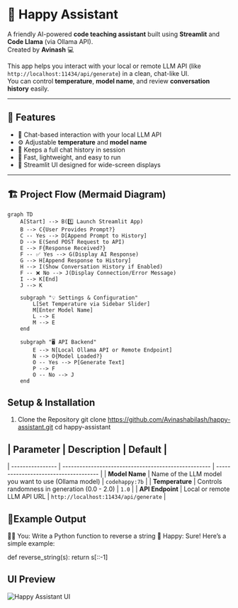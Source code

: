 # 🤖 Happy Assistant

A friendly AI-powered **code teaching assistant** built using **Streamlit** and **Code Llama** (via Ollama API).  
Created by **Avinash** 💻

This app helps you interact with your local or remote LLM API (like `http://localhost:11434/api/generate`) in a clean, chat-like UI.  
You can control **temperature**, **model name**, and review **conversation history** easily.

---

## 🌟 Features

- 🧠 Chat-based interaction with your local LLM API  
- ⚙️ Adjustable **temperature** and **model name**  
- 💬 Keeps a full chat history in session  
- 🚀 Fast, lightweight, and easy to run  
- 🎨 Streamlit UI designed for wide-screen displays  

---

## 🏗️ Project Flow (Mermaid Diagram)

```mermaid
graph TD
    A[Start] --> B(1️⃣ Launch Streamlit App)
    B --> C{User Provides Prompt?}
    C -- Yes --> D[Append Prompt to History]
    D --> E(Send POST Request to API)
    E --> F{Response Received?}
    F -- ✅ Yes --> G(Display AI Response)
    G --> H[Append Response to History]
    H --> I(Show Conversation History if Enabled)
    F -- ❌ No --> J(Display Connection/Error Message)
    I --> K[End]
    J --> K

    subgraph "💡 Settings & Configuration"
        L[Set Temperature via Sidebar Slider]
        M[Enter Model Name]
        L --> E
        M --> E
    end

    subgraph "🖥️ API Backend"
        E --> N[Local Ollama API or Remote Endpoint]
        N --> O{Model Loaded?}
        O -- Yes --> P[Generate Text]
        P --> F
        O -- No --> J
    end
```
## Setup & Installation
1. Clone the Repository
git clone https://github.com/Avinashabilash/happy-assistant.git
cd happy-assistant

## | Parameter        | Description                                          | Default                               |
   | ---------------- | ---------------------------------------------------- | ------------------------------------- |
   | **Model Name**   | Name of the LLM model you want to use (Ollama model) | `codehappy:7b`                        |
   | **Temperature**  | Controls randomness in generation (0.0 - 2.0)        | `1.0`                                 |
   | **API Endpoint** | Local or remote LLM API URL                          | `http://localhost:11434/api/generate` |

## 🧩Example Output
🧑‍💻 You: Write a Python function to reverse a string
🤖 Happy: Sure! Here’s a simple example:

def reverse_string(s):
    return s[::-1]

    
## UI Preview 
![Happy Assistant UI](./screenshot.png)
